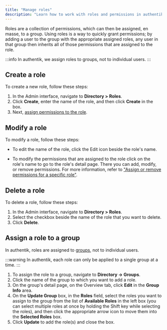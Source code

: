 ```yaml
---
title: "Manage roles"
description: "Learn how to work with roles and permissions in authentik."
---
```


Roles are a collection of permissions, which can then be assigned, en masse, to a group. Using roles is a way to quickly grant permissions; by adding a user to the group with the appropriate assigned roles, any user in that group then inherits all of those permissions that are assigned to the role.

:::info
In authentik, we assign roles to groups, not to individual users.
:::

## Create a role

To create a new role, follow these steps:

1. In the Admin interface, navigate to **Directory > Roles**.
2. Click **Create**, enter the name of the role, and then click **Create** in the box.
3. Next, [assign permissions to the role](../access-control/manage_permissions.md#assign-or-remove-permissions-for-a-specific-role).

## Modify a role

To modify a role, follow these steps:

- To edit the name of the role, click the Edit icon beside the role's name.

- To modify the permissions that are assigned to the role click on the role's name to go to the role's detail page. There you can add, modify, or remove permissions. For more information, refer to ["Assign or remove permissions for a specific role"](../access-control/manage_permissions.md#assign-or-remove-permissions-for-a-specific-role).

## Delete a role

To delete a role, follow these steps:

1. In the Admin interface, navigate to **Directory > Roles**.
2. Select the checkbox beside the name of the role that you want to delete.
3. Click **Delete**.

## Assign a role to a group

In authentik, roles are assigned to [groups](../groups/index.mdx), not to individual users.

:::warning
In authentik, each role can only be applied to a single group at a time.
:::

1. To assign the role to a group, navigate to **Directory -> Groups**.
2. Click the name of the group to which you want to add a role.
3. On the group's detail page, on the Overview tab, click **Edit** in the **Group Info** area.
4. On the **Update Group** box, in the **Roles** field, select the roles you want to assign to the group from the list of **Available Roles** in the left box (you can select multiple roles at once by holding the Shift key while selecting the roles), and then click the appropriate arrow icon to move them into the **Selected Roles** box.
5. Click **Update** to add the role(s) and close the box.
